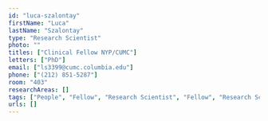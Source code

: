 ```yaml
---
id: "luca-szalontay"
firstName: "Luca"
lastName: "Szalontay"
type: "Research Scientist"
photo: ""
titles: ["Clinical Fellow NYP/CUMC"]
letters: ["PhD"]
email: ["ls3399@cumc.columbia.edu"]
phone: ["(212) 851-5287"]
room: "403"
researchAreas: []
tags: ["People", "Fellow", "Research Scientist", "Fellow", "Research Scientist"]
urls: []
---
```

